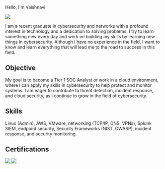 Hello, I'm Vaishnavi 

<a href="https://www.linkedin.com/in/vaishnavi-challagundla-ramu-033085287/"><img src="https://img.shields.io/badge/-LinkedIn-0072b1?&style=for-the-badge&logo=linkedin&logoColor=white" /></a>

I am a recent graduate in cybersecurity and networks with a profound interest in technology and a dedication to solving problems. I try to learn something new every day and work on building my skills by learning new things in cybersecurity. Although I have no experience in the field, I want to know and learn everything that will lead me to the road to success in this field.

## Objective
My goal is to become a Tier 1 SOC Analyst or work in a cloud environment, where I can apply my skills in cybersecurity to help protect and monitor systems. I am eager to contribute to threat detection, incident response, and cloud security, as I continue to grow in the field of cybersecurity.

## Skills
Linux (Admin), AWS, VMware, networking (TCP/IP, DNS, VPNs), Splunk SIEM, endpoint security, Security Frameworks (NIST, OWASP), incident response, and security monitoring.

## Certifications
<a href="https://www.linkedin.com/in/vaishnavi-challagundla-ramu-033085287/">
  <img src="https://img.shields.io/badge/-AWS%20Cloud%20Practitioner-F08C00?&style=for-the-badge&logo=amazonaws&logoColor=white" />
</a>

<a href="https://www.linkedin.com/in/vaishnavi-challagundla-ramu-033085287/">
  <img src="https://img.shields.io/badge/-Google%20Cybersecurity%20Certification-4285F4?&style=for-the-badge&logo=google&logoColor=white" />
</a>

